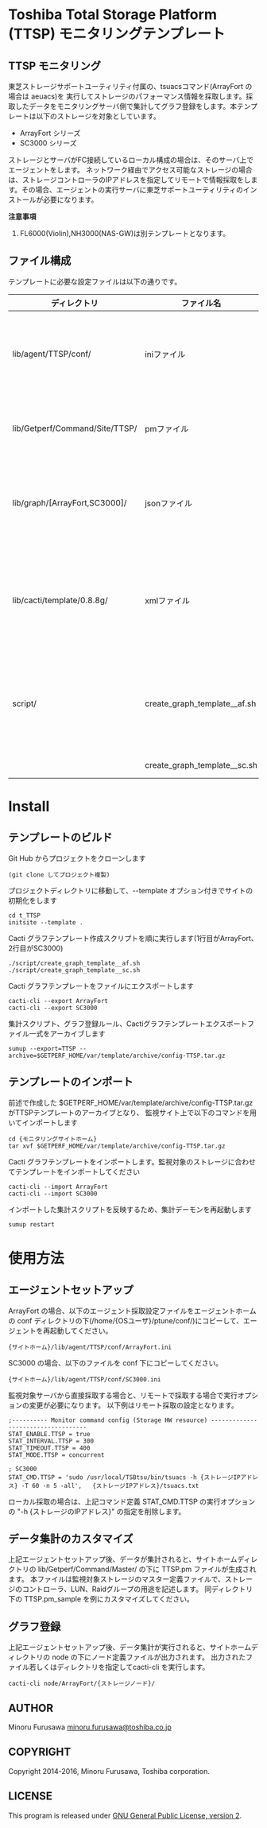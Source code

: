 Toshiba Total Storage Platform (TTSP) モニタリングテンプレート
===============================================

TTSP モニタリング
-------------

東芝ストレージサポートユーティリティ付属の、tsuacsコマンド(ArrayFort の場合は aeuacs)を
実行してストレージのパフォーマンス情報を採取します。採取したデータをモニタリングサーバ側で集計してグラフ登録をします。本テンプレートは以下のストレージを対象としています。

* ArrayFort シリーズ
* SC3000 シリーズ

ストレージとサーバがFC接続しているローカル構成の場合は、そのサーバ上でエージェントをします。
ネットワーク経由でアクセス可能なストレージの場合は、ストレージコントローラのIPアドレスを指定してリモートで情報採取をします。その場合、エージェントの実行サーバに東芝サポートユーティリティのインストールが必要になります。

**注意事項**

1. FL6000(Violin),NH3000(NAS-GW)は別テンプレートとなります。

ファイル構成
-------

テンプレートに必要な設定ファイルは以下の通りです。

|          ディレクトリ          |          ファイル名          |                  用途                 |      備考      |
|--------------------------------|------------------------------|---------------------------------------|----------------|
| lib/agent/TTSP/conf/           | iniファイル                  | エージェント採取設定ファイル          |                |
| lib/Getperf/Command/Site/TTSP/ | pmファイル                   | データ集計スクリプト                  |                |
| lib/graph/[ArrayFort,SC3000]/  | jsonファイル                 | グラフテンプレート登録ルール          | カスタマイズ用 |
| lib/cacti/template/0.8.8g/     | xmlファイル                  | Cactiテンプレートエクスポートファイル |                |
| script/                        | create_graph_template__af.sh | グラフテンプレート登録スクリプト      | ArrayFort用    |
|                                | create_graph_template__sc.sh |                                       | SC3000用       |

Install
=====

テンプレートのビルド
-------------------

Git Hub からプロジェクトをクローンします

	(git clone してプロジェクト複製)

プロジェクトディレクトリに移動して、--template オプション付きでサイトの初期化をします

	cd t_TTSP
	initsite --template .

Cacti グラフテンプレート作成スクリプトを順に実行します(1行目がArrayFort、2行目がSC3000)

	./script/create_graph_template__af.sh
	./script/create_graph_template__sc.sh

Cacti グラフテンプレートをファイルにエクスポートします

	cacti-cli --export ArrayFort
	cacti-cli --export SC3000

集計スクリプト、グラフ登録ルール、Cactiグラフテンプレートエクスポートファイル一式をアーカイブします

	sumup --export=TTSP --archive=$GETPERF_HOME/var/template/archive/config-TTSP.tar.gz

テンプレートのインポート
---------------------

前述で作成した $GETPERF_HOME/var/template/archive/config-TTSP.tar.gz がTTSPテンプレートのアーカイブとなり、
監視サイト上で以下のコマンドを用いてインポートします

	cd {モニタリングサイトホーム}
	tar xvf $GETPERF_HOME/var/template/archive/config-TTSP.tar.gz

Cacti グラフテンプレートをインポートします。監視対象のストレージに合わせてテンプレートをインポートしてください

	cacti-cli --import ArrayFort
	cacti-cli --import SC3000

インポートした集計スクリプトを反映するため、集計デーモンを再起動します

	sumup restart

使用方法
=====

エージェントセットアップ
--------------------

ArrayFort の場合、以下のエージェント採取設定ファイルをエージェントホームの conf ディレクトリの下(/home/{OSユーザ}/ptune/conf/)にコピーして、エージェントを再起動してください。

	{サイトホーム}/lib/agent/TTSP/conf/ArrayFort.ini

SC3000 の場合、以下のファイルを conf 下にコピーしてください。

	{サイトホーム}/lib/agent/TTSP/conf/SC3000.ini

監視対象サーバから直接採取する場合と、リモートで採取する場合で実行オプションの変更が必要になります。
以下例はリモート採取の設定となります。

	;---------- Monitor command config (Storage HW resource) -----------------------------------
	STAT_ENABLE.TTSP = true
	STAT_INTERVAL.TTSP = 300
	STAT_TIMEOUT.TTSP = 400
	STAT_MODE.TTSP = concurrent

	; SC3000
	STAT_CMD.TTSP = 'sudo /usr/local/TSBtsu/bin/tsuacs -h {ストレージIPアドレス} -T 60 -n 5 -all',   {ストレージIPアドレス}/tsuacs.txt

ローカル採取の場合は、上記コマンド定義 STAT_CMD.TTSP の実行オプションの "-h {ストレージのIPアドレス}" の指定を削除します。

データ集計のカスタマイズ
--------------------

上記エージェントセットアップ後、データが集計されると、サイトホームディレクトリの lib/Getperf/Command/Master/ の下に TTSP.pm ファイルが生成されます。
本ファイルは監視対象ストレージのマスター定義ファイルで、ストレージのコントローラ、LUN、Raidグループの用途を記述します。
同ディレクトリ下の TTSP.pm_sample を例にカスタマイズしてください。

グラフ登録
-----------------

上記エージェントセットアップ後、データ集計が実行されると、サイトホームディレクトリの node の下にノード定義ファイルが出力されます。
出力されたファイル若しくはディレクトリを指定してcacti-cli を実行します。

	cacti-cli node/ArrayFort/{ストレージノード}/

AUTHOR
-----------

Minoru Furusawa <minoru.furusawa@toshiba.co.jp>

COPYRIGHT
-----------

Copyright 2014-2016, Minoru Furusawa, Toshiba corporation.

LICENSE
-----------

This program is released under [GNU General Public License, version 2](http://www.gnu.org/licenses/gpl-2.0.html).
